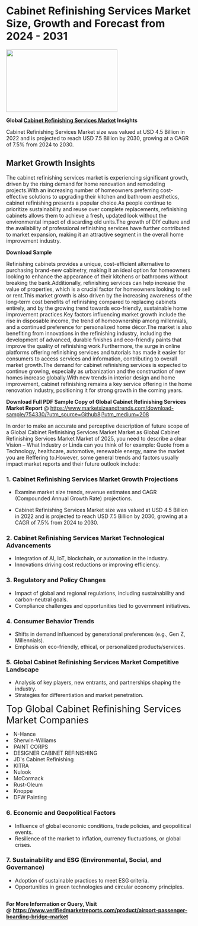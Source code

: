 <H1>Cabinet Refinishing Services Market Size, Growth and Forecast from 2024 - 2031</H1><img class="aligncenter size-medium wp-image-584254" src="https://thirdeyenews.in/wp-content/uploads/2024/09/Global-Market-Research-300x168.jpeg" alt="" width="300" height="168" /><p><strong>Global&nbsp;<a href="https://www.marketsizeandtrends.com/download-sample/754330/?utm_source=Github8j?utm_medium=208">Cabinet Refinishing Services Market</a> Insights</strong></p><p>Cabinet Refinishing Services Market size was valued at USD 4.5 Billion in 2022 and is projected to reach USD 7.5 Billion by 2030, growing at a CAGR of 7.5% from 2024 to 2030.</p><p><h2>Market Growth Insights</h2> <p>The cabinet refinishing services market is experiencing significant growth, driven by the rising demand for home renovation and remodeling projects.With an increasing number of homeowners preferring cost-effective solutions to upgrading their kitchen and bathroom aesthetics, cabinet refinishing presents a popular choice.As people continue to prioritize sustainability and reuse over complete replacements, refinishing cabinets allows them to achieve a fresh, updated look without the environmental impact of discarding old units.The growth of DIY culture and the availability of professional refinishing services have further contributed to market expansion, making it an attractive segment in the overall home improvement industry.</p> <p><strong>Download Sample</strong></p> <p>Refinishing cabinets provides a unique, cost-efficient alternative to purchasing brand-new cabinetry, making it an ideal option for homeowners looking to enhance the appearance of their kitchens or bathrooms without breaking the bank.Additionally, refinishing services can help increase the value of properties, which is a crucial factor for homeowners looking to sell or rent.This market growth is also driven by the increasing awareness of the long-term cost benefits of refinishing compared to replacing cabinets entirely, and by the growing trend towards eco-friendly, sustainable home improvement practices.Key factors influencing market growth include the rise in disposable income, the trend of homeownership among millennials, and a continued preference for personalized home décor.The market is also benefiting from innovations in the refinishing industry, including the development of advanced, durable finishes and eco-friendly paints that improve the quality of refinishing work.Furthermore, the surge in online platforms offering refinishing services and tutorials has made it easier for consumers to access services and information, contributing to overall market growth.The demand for cabinet refinishing services is expected to continue growing, especially as urbanization and the construction of new homes increase globally.With new trends in interior design and home improvement, cabinet refinishing remains a key service offering in the home renovation industry, positioning it for strong growth in the coming years.</p> <p><span class=""><strong>Download Full PDF Sample Copy of Global Cabinet Refinishing Services Market Report</strong> @ <a href="https://www.marketsizeandtrends.com/download-sample/754330/?utm_source=Github8j?utm_medium=208" target="_blank">https://www.marketsizeandtrends.com/download-sample/754330/?utm_source=Github8j?utm_medium=208</a></span></p><p>In order to make an accurate and perceptive description of future scope of a Global&nbsp;Cabinet Refinishing Services Market Market as Global&nbsp;Cabinet Refinishing Services Market Market of 2025, you need to describe a clear Vision &ndash; What Industry or Linda can you think of for example: Quote from a Technology, healthcare, automotive, renewable energy, name the market you are Reffering to.However, some general trends and factors usually impact market reports and their future outlook include:</p><h3>1.&nbsp;<strong>Cabinet Refinishing Services Market Growth Projections</strong></h3><ul><li>Examine market size trends, revenue estimates and CAGR (Compounded Annual Growth Rate) projections.</li><li><p>Cabinet Refinishing Services Market size was valued at USD 4.5 Billion in 2022 and is projected to reach USD 7.5 Billion by 2030, growing at a CAGR of 7.5% from 2024 to 2030.</p></li></ul><h3>2.&nbsp;<strong>Cabinet Refinishing Services Market Technological Advancements</strong></h3><ul><li>Integration of AI, IoT, blockchain, or automation in the industry.</li><li>Innovations driving cost reductions or improving efficiency.</li></ul><h3>3.&nbsp;<strong>Regulatory and Policy Changes</strong></h3><ul><li>Impact of global and regional regulations, including sustainability and carbon-neutral goals.</li><li>Compliance challenges and opportunities tied to government initiatives.</li></ul><h3>4.&nbsp;<strong>Consumer Behavior Trends</strong></h3><ul><li>Shifts in demand influenced by generational preferences (e.g., Gen Z, Millennials).</li><li>Emphasis on eco-friendly, ethical, or personalized products/services.</li></ul><h3>5.&nbsp;<strong>Global Cabinet Refinishing Services Market Competitive Landscape</strong></h3><ul><li>Analysis of key players, new entrants, and partnerships shaping the industry.</li><li>Strategies for differentiation and market penetration.</li></ul><p data-pm-slice="1 1 []"><span style="color: inherit; font-family: inherit; font-size: 25px;">Top Global Cabinet Refinishing Services Market Companies</span></p><div class="" data-test-id=""><p><li>N-Hance</li><li> Sherwin-Williams</li><li> PAINT CORPS</li><li> DESIGNER CABINET REFINISHING</li><li> JD's Cabinet Refinishing</li><li> KITRA</li><li> Nulook</li><li> McCormack</li><li> Rust-Oleum</li><li> Knoppe</li><li> DFW Painting</li></p></div><h3>6.&nbsp;<strong>Economic and Geopolitical Factors</strong></h3><ul><li>Influence of global economic conditions, trade policies, and geopolitical events.</li><li>Resilience of the market to inflation, currency fluctuations, or global crises.</li></ul><h3>7.&nbsp;<strong>Sustainability and ESG (Environmental, Social, and Governance)</strong></h3><ul><li>Adoption of sustainable practices to meet ESG criteria.</li><li>Opportunities in green technologies and circular economy principles.</li></ul><h2><strong style="font-size: 14px;">For More Information or Query, Visit @&nbsp;</strong><a style="background-color: #ffffff; font-size: 14px;" href="https://www.marketsizeandtrends.com/report/cabinet-refinishing-services-market/" target="_blank">https://www.verifiedmarketreports.com/product/airport-passenger-boarding-bridge-market</a></h2>